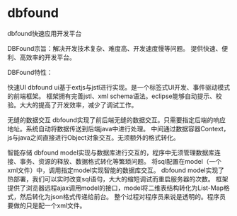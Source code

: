 # dbfound
dbfound快速应用开发平台
<p>
DBFound宗旨：解决开发技术复杂、难度高、开发速度慢等问题。
              提供快速、便利、高效率的开发平台。
</p>
<p>
DBFound特性：
</p>
<p>
快速UI
   dbfound ui基于extjs与jstl进行实现。是一个标签式UI开发、事件驱动模式的前端框架。
   框架拥有完善jstl、xml schema语法。eclipse能够自动提示、校验。大大的提高了开发效率，减少了调试工作。
</p>
<p>
无缝的数据交互
   dbfound实现了前后端无缝的数据交互。只需要指定后端的响应地址。系统自动将数据传送到后端java中进行处理。
   中间通过数据容器Context，js与java之间直接进行Object对象交互。无须额外的格式转化。
</p>
<p>
智能存储
   dbfound model实现与数据库进行交互的，程序中无须管理数据库连接、事务、资源的释放、数据格式转化等繁琐问题。
   将sql配置在model（一个xml文件）中，调用指定model实现智能的数据库交互。 
   dbfound model实现了热部署，我们可以实时改变sql语句，大大的缩短调试而重启服务器的次数。
   框架提供了浏览器远程ajax调用model的接口，model将二维表结构转化为List-Map格式，然后转化为json格式传递给前台。
   整个过程对程序员来说是透明的。程序员要做的只是配一个xml文件。
</p>
